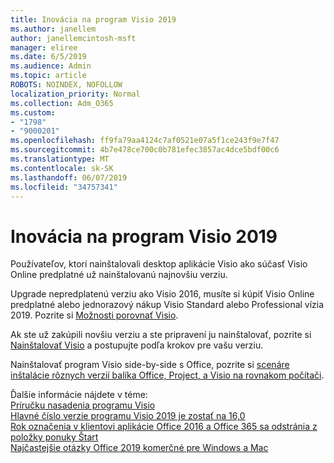 ```yaml
---
title: Inovácia na program Visio 2019
ms.author: janellem
author: janellemcintosh-msft
manager: eliree
ms.date: 6/5/2019
ms.audience: Admin
ms.topic: article
ROBOTS: NOINDEX, NOFOLLOW
localization_priority: Normal
ms.collection: Adm_O365
ms.custom:
- "1798"
- "9000201"
ms.openlocfilehash: ff9fa79aa4124c7af0521e07a5f1ce243f9e7f47
ms.sourcegitcommit: 4b7e478ce700c0b781efec3857ac4dce5bdf00c6
ms.translationtype: MT
ms.contentlocale: sk-SK
ms.lasthandoff: 06/07/2019
ms.locfileid: "34757341"
---
```

# <a name="upgrade-to-visio-2019"></a>Inovácia na program Visio 2019

Používateľov, ktorí nainštalovali desktop aplikácie Visio ako súčasť Visio Online predplatné už nainštalovanú najnovšiu verziu. 

Upgrade nepredplatenú verziu ako Visio 2016, musíte si kúpiť Visio Online predplatné alebo jednorazový nákup Visio Standard alebo Professional vízia 2019. Pozrite si [Možnosti porovnať Visio](https://products.office.com/visio/microsoft-visio-plans-and-pricing-compare-visio-options).

Ak ste už zakúpili novšiu verziu a ste pripravení ju nainštalovať, pozrite si [Nainštalovať Visio](https://support.office.com/article/f98f21e3-aa02-4827-9167-ddab5b025710?wt.mc_id=OfficeAdm_ClientDIA_Alchemy1798) a postupujte podľa krokov pre vašu verziu. 

Nainštalovať program Visio side-by-side s Office, pozrite si [scenáre inštalácie rôznych verzií balíka Office, Project, a Visio na rovnakom počítači](https://docs.microsoft.com/deployoffice/install-different-office-visio-and-project-versions-on-the-same-computer).

Ďalšie informácie nájdete v téme:<br>
[Príručku nasadenia programu Visio](https://docs.microsoft.com/deployoffice/deployment-guide-for-visio)<br>
[Hlavné číslo verzie programu Visio 2019 je zostať na 16,0](https://docs.microsoft.com/en-gb/deployoffice/office2019/overview#whats-stayed-the-same-in-office-2019)<br>
[Rok označenia v klientovi aplikácie Office 2016 a Office 365 sa odstránia z položky ponuky Štart](https://support.office.com/article/8fe5e052-76d2-49de-af30-2e84ed3da907?wt.mc_id=OfficeAdm_ClientDIA_Alchemy1798)<br>
[Najčastejšie otázky Office 2019 komerčné pre Windows a Mac](https://support.microsoft.com/help/4133312) 
